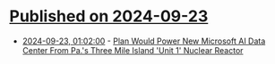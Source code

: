 # [Published on 2024-09-23](index.md)

* [2024-09-23, 01:02:00](https://soylentnews.org/article.pl?sid=24/09/21/1511255&from=rss) - [Plan Would Power New Microsoft AI Data Center From Pa.'s Three Mile Island 'Unit 1' Nuclear Reactor](https://soylentnews.org/article.pl?sid=24/09/21/1511255&from=rss)
